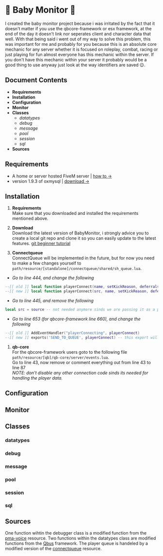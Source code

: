 # 👶 Baby Monitor 👶
I created the baby monitor project because i was irritated by the fact that it doesn't matter if you use the qbcore-framework or esx framework, at the end of the day it doesn't link nor seperates client and character data that well. With that being said i went out of my way to solve this problem, this was important for me and probably for you because this is an absolute core mechanic for any server whether it is focused on roleplay, combat, racing or just playing for fun almost everyone has this mechanic within the server. If you don't have this mechanic within your server it probably would be a good thing to use anyway just look at the way identifiers are saved 😉.

## Document Contents
- **Requirements**
- **Installation**
- **Configuration**
- **Monitor**
- **Classes**
  - *datatypes*
  - *debug*
  - *message*
  - *pool*
  - *session*
  - *sql*
- **Sources**

## Requirements
- A home or server hosted FiveM server | [how to ->](https://docs.fivem.net/docs/server-manual/setting-up-a-server/)
- version 1.9.3 of oxmysql | [download ->](https://github.com/overextended/oxmysql)

## Installation
1. **Requirements**<br>
Make sure that you downloaded and installed the requirements mentioned above.

1. **Download**<br>
Download the latest version of BabyMonitor, i strongly advice you to create a local git repo and clone it so you can easily update to the latest features.
[git beginner tutorial](https://www.youtube.com/watch?v=8JJ101D3knE)

1. **Connectqueue**<br>
ConnectQueue will be implemented in the future, but for now you need to make a few changes yourself to `path/resource/[standalone]/connectqueue/shared/sh_queue.lua`.

- *Go to line 444, and change the following*
```lua
--[[ old ]] local function playerConnect(name, setKickReason, deferrals)
--[[ new ]] local function playerConnect(src, name, setKickReason, deferrals) -- playerSrc is added so it knows which player to add
```

- *Go to line 445, and remove the following*
```lua
local src = source -- not needed anymore sinds we are passing it as a parameter to the function
```

- *Go to line 653 (for qbcore-framework line 660), and change the following*
```lua
--[[ old ]] AddEventHandler("playerConnecting", playerConnect)
--[[ new ]] exports('SEND_TO_QUEUE', playerConnect) -- this export will be triggerd from the BabyMonitor resource
```

1. **qb-core**<br>
For the qbcore-framework users goto to the following file `path/resource/[qb]/qb-core/server/events.lua`.<br>
Go to line 43, now remove or comment everything out from line 43 to line 87<br>
*NOTE: don't disable any other connection code sinds its needed for handling the player data.*

## Configuration
## Monitor
## Classes
### datatypes
### debug
### message
### pool
### session
### sql

## Sources
One function wihtin the debugger class is a modified function from the [pma-voice](https://github.com/AvarianKnight/pma-voice) resource.
Two functions within the datatypes class are modified functions from the [Qbus](https://github.com/qbcore-framework) framework.
The player queue is handeled by a modified version of the [connectqueue](https://github.com/Nick78111/ConnectQueue) resource.